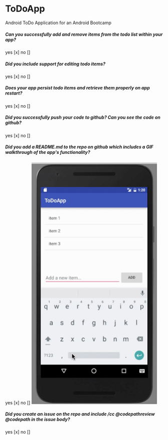 # ToDoApp
Android ToDo Application for an Android Bootcamp

##### Can you successfully add and remove items from the todo list within your app?
yes [x] no []
##### Did you include support for editing todo items?
yes [x] no []
##### Does your app persist todo items and retrieve them properly on app restart?
yes [x] no []
##### Did you successfully push your code to github? Can you see the code on github?
yes [x] no []
##### Did you add a README.md to the repo on github which includes a GIF walkthrough of the app's functionality?
yes [x] no []
<img src="https://raw.githubusercontent.com/nemethjulia/ToDoApp/master/todo_gif.gif" width="400"/>
##### Did you create an issue on the repo and include /cc @codepathreview @codepath in the issue body?
yes [x] no []

